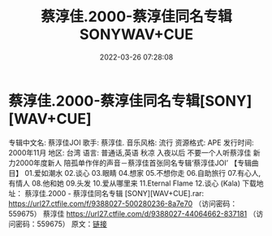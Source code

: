 ﻿---
title: 蔡淳佳.2000-蔡淳佳同名专辑SONYWAV+CUE
date: 2022-03-26 07:28:08
categories: WAV车载音乐、镜像
tags: 华语中文
---
# 蔡淳佳.2000-蔡淳佳同名专辑[SONY][WAV+CUE]

专辑中文名:
蔡淳佳JOI
歌手:
蔡淳佳.
音乐风格:
流行
资源格式:
APE
发行时间:
2000年11月
地区:
台湾
语言:
普通话,英语
秋凉 入夜以后
不要一个人听蔡淳佳
新力2000年度新人
陪孤单作伴的声音－蔡淳佳首张同名专辑‘蔡淳佳JOI’
【专辑曲目】
01.爱如潮水
02.谈心
03.眼睛
04.想家
05.不想你走
06.自助旅行
07.有心人,有情人
08.他和她
09.头发
10.爱从哪里来
11.Eternal
Flame
12.谈心
(Kala)
下载地址：
蔡淳佳.2000 - 蔡淳佳同名专辑 [SONY][WAV+CUE].rar: https://url27.ctfile.com/f/9388027-500280236-8a7e70
（访问密码：559675）
蔡淳佳
https://url27.ctfile.com/d/9388027-44064662-837181
（访问密码：559675）
原文：[链接](https://blog.sina.com.cn/s/blog_1647c7e7601030wdm.html)